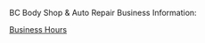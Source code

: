 BC Body Shop & Auto Repair Business Information:

[Business Hours](https://BC-Web.github.io/Business-Hours)

